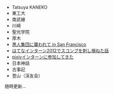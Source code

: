 * Tatsuya KANEKO
* 東工大
* 南武線
* 川崎
* 聖光学院
* 厚木
* [黒人集団に襲われて in San Francisco](http://blog.catatsuy.org/a/25)
* [はてなインターン2012でスコンブを刺し損ねた話](http://blog.catatsuy.org/a/229)
* [pixivインターンに参加してきた](http://blog.catatsuy.org/a/259)
* 日本神話
* 古事記
* 登山（渓友会）

随時更新…
